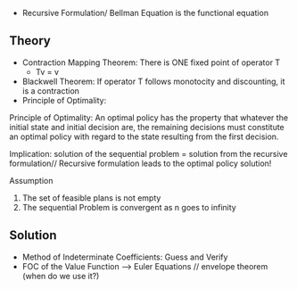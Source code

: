 
* Recursive Formulation/ Bellman Equation is the functional equation 




## Theory
* Contraction Mapping Theorem: There is ONE fixed point of operator T 
	* Tv = v 
* Blackwell Theorem: If operator T follows monotocity and discounting, it is a contraction
* Principle of Optimality: 

Principle of Optimality: An optimal policy has the property that whatever the initial state and initial decision are, the remaining decisions must constitute an optimal policy with regard to the state resulting from the first decision.

Implication: solution of the sequential problem = solution from the recursive formulation// Recursive formulation leads to the optimal policy solution! 

Assumption 
1) The set of feasible plans is not empty 
2) The sequential Problem is convergent as n goes to infinity 

## Solution

* Method of Indeterminate Coefficients: Guess and Verify 
* FOC of the Value Function --> Euler Equations // envelope theorem (when do we use it?)